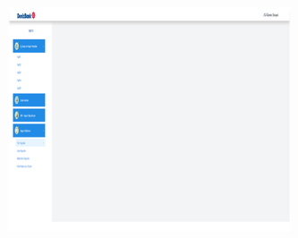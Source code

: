 <div align="center">
  <img height="400" src="https://github.com/krmsmsk/Resimler/blob/main/BI%20DashBoard/Ana%20Ekran.png?raw=true"/>
</div>
